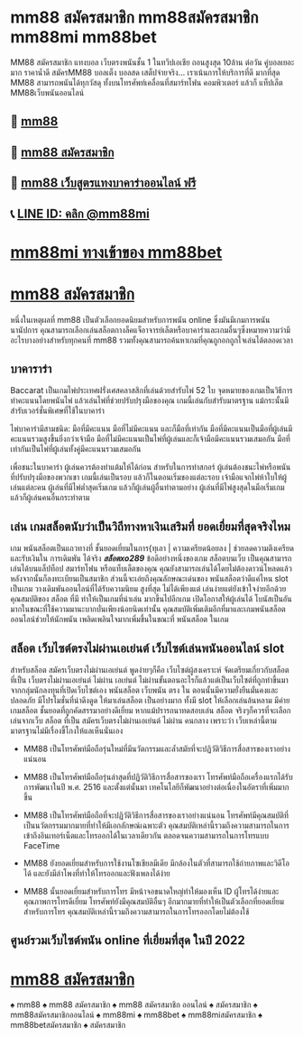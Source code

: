 # mm88 สมัครสมาชิก mm88สมัครสมาชิก mm88mi mm88bet

MM88 สมัครสมาชิก แทงบอล เว็บตรงพนันชั้น 1 ในทวีปเอเชีย ถอนสูงสุด 10ล้าน ต่อวัน คู่บอลเยอะมาก ราคาน้ำดี สมัครMM88 บอลเต็ง บอลสด เสต็ปจ่ายจริง... เราเน้นการให้บริการที่ดี มากที่สุด MM88 สามารถพนันได้ทุกวัสดุ ทั้งบนโทรศัพท์เคลื่อนที่สมาร์ทโฟน คอมพิวเตอร์ แล้วก็ แท็ปเล็ต MM88เว็บพนันออนไลน์

## 🍺 [mm88](https://liff.line.me/1654532114-m7GQ2Qxj?zean=45)

## 🍺 [mm88 สมัครสมาชิก](https://liff.line.me/1654532114-m7GQ2Qxj?zean=45)

## 🍺 [mm88 เว็บสูตรแทงบาคาร่าออนไลน์ ฟรี](https://liff.line.me/1654532114-m7GQ2Qxj?zean=45)

## 📞 [LINE ID: คลิก @mm88mi](https://line.me/R/ti/p/%40131jwaww)

# [mm88mi ทางเข้าของ mm88bet](https://liff.line.me/1654532114-m7GQ2Qxj?zean=45)

# [mm88 สมัครสมาชิก](https://liff.line.me/1654532114-m7GQ2Qxj?zean=45)
หนึ่งในเหตุผลที่ mm88 เป็นตัวเลือกยอดนิยมสําหรับการพนัน online ซึ่งมันมีเกมการพนันนานัปการ คุณสามารถเลือกเล่นสล็อตกางล็คแจ็อาจารย์เล็ตหรือบาคาร่าและเกมอื่นๆซึ่งหมายความว่ามีอะไรบางอย่างสําหรับทุกคนที่ mm88 รวมทั้งคุณสามารถค้นหาเกมที่คุณถูกอกถูกใจเล่นได้ตลอดเวลา

## บาคาราร่า
Baccarat เป็นเกมไพ่ประเทศฝรั่งเศสคลาสสิกที่เล่นด้วยสำรับไพ่ 52 ใบ จุดหมายของเกมเป็นวิธีการทำคะแนนโดยพนันไพ่ แล้วเล่นไพ่ที่ช่วยปรับปรุงมือของคุณ เกมนี้เล่นกับสำรับมาตรฐาน แม้กระนั้นมีสำรับเวอร์ชั่นพิเศษที่ใช้ในบาคาร่า

ไพ่บาคาร่ามีสามชนิด: มือที่มีคะแนน มือที่ไม่มีคะแนน และก็มือที่เท่ากัน มือที่มีคะแนนเป็นมือที่ผู้เล่นมีคะแนนรวมสูงขึ้นยิ่งกว่าเจ้ามือ มือที่ไม่มีคะแนนเป็นไพ่ที่ผู้เล่นและก็เจ้ามือมีคะแนนรวมเสมอกัน มือที่เท่ากันเป็นไพ่ที่ผู้เล่นทั้งคู่มีคะแนนรวมเสมอกัน

เพื่อชนะในบาคาร่า ผู้เล่นควรต้องทำแต้มให้ได้ก่อน สำหรับในการทำสกอร์ ผู้เล่นต้องชนะไพ่หรือพนันที่ปรับปรุงมือของพวกเขา เกมนี้เล่นเป็นรอบ แล้วก็ในตอนเริ่มของแต่ละรอบ เจ้ามือแจกไพ่ห้าใบให้ผู้เล่นแต่ละคน ผู้เล่นที่มีไพ่ต่ำสุดเริ่มเกม แล้วก็ผู้เล่นผู้อื่นทำตามอย่าง ผู้เล่นที่มีไพ่สูงสุดในมือเริ่มเกม แล้วก็ผู้เล่นคนอื่นกระทำตาม

## เล่น เกมสล็อตนับว่าเป็นวิถีทางหาเงินเสริมที่ ยอดเยี่ยมที่สุดจริงไหม

เกม พนันสล็อตเป็นแถวทางที่ ชั้นยอดเยี่ยมในการ{ทุเลา | ความเครียดน้อยลง | ช่วยลดความตึงเครียด และรับเงินใน การเดิมพัน ได้จริง ***สล็อตxo289*** ข้อดีอย่างหนึ่งของเกม สล็อตบนเว็บ เป็นคุณสามารถเล่นได้บนแล็ปท็อป สมาร์ทโฟน หรือแท็บเล็ตของคุณ คุณยังสามารถเล่นได้โดยไม่ต้องดาวน์โหลดแล้วหลังจากนั้นก็ลงทะเบียนเป็นสมาชิก ส่วนนี้จะเอ่ยถึงคุณลักษณะเด่นของ พนันสล็อตว่าดีแค่ไหน slot เป็นเกม วางเดิมพันออนไลน์ที่ได้รับความนิยม สูงที่สุด ไม่ได้เพียงแต่ เล่นง่ายแต่ยังเข้าใจง่ายอีกด้วย คุณสมบัติของ สล็อต ที่มี ทำให้เป็นเกมที่น่าเล่น มากขึ้นไปอีกเกม เปิดโอกาสให้ผู้เล่นได้ โบนัสเป็นอันมากในขณะที่ใช้ความมานะบากบั่นเพียงน้อยนิดเท่านั้น คุณสมบัติเพิ่มเติมอีกที่มาและเกมพนันสล็อต ออนไลน์ช่วยให้นักพนัน เพลิดเพลินใจมากเพิ่มขึ้นในขณะที่ พนันสล็อต ในเกม


## สล็อต เว็บไซต์ตรงไม่ผ่านเอเย่นต์ เว็บไซต์เล่นพนันออนไลน์ slot

สำหรับสล็อต สมัครเว็บตรงไม่ผ่านเอเย่นต์ พูดง่ายๆก็คือ เว็บไซต์ผู้สงเคราะห์ จัดเตรียมเกี่ยวกับสล็อต ที่เป็น เว็บตรงไม่ผ่านเอเย่นต์ ไม่ผ่าน เอเย่นต์ ไม่ผ่านขั้นตอนอะไรก็แล้วแต่เป็นเว็บไซต์ที่ถูกทำขึ้นมาจากกลุ่มนักลงทุนที่เปิดเว็บไซต์เอง พนันสล็อต เว็บพนัน ตรง ใน ตอนนั้นมีความยั่งยืนมั่นคงและปลอดภัย มีโปรโมชั่นที่น่าดึงดูด ให้มาเล่นสล็อต เป็นอย่างมาก ทั้งมี slot ให้เลือกเล่นล้นหลาม มีค่ายเกมสล็อต ชั้นยอดที่ถูกคัดสรรมาอย่างดีเยี่ยม หากแม้ปรารถนาทดสอบเล่น สล็อต จริงๆก็ควรที่จะเลือกเล่นจากเว็บ สล็อต ที่เป็น สมัครเว็บตรงไม่ผ่านเอเย่นต์ ไม่ผ่าน คนกลาง เพราะว่า เว็บเหล่านี้ตามมาตรฐานไม่มีเรื่องขี้โกงให้แลเห็นนั่นเอง

- MM88 เป็นโทรศัพท์มือถือรุ่นใหม่ที่มีนวัตกรรมและล้ำสมัยที่จะปฏิวัติวิธีการสื่อสารของเราอย่างแน่นอน

- MM88 เป็นโทรศัพท์มือถือรุ่นล่าสุดที่ปฏิวัติวิธีการสื่อสารของเรา โทรศัพท์มือถือเครื่องแรกได้รับการพัฒนาในปี พ.ศ. 2516 และตั้งแต่นั้นมา เทคโนโลยีก็พัฒนาอย่างต่อเนื่องในอัตราที่เพิ่มมากขึ้น

- MM88 เป็นโทรศัพท์มือถือที่จะปฏิวัติวิธีการสื่อสารของเราอย่างแน่นอน โทรศัพท์มีคุณสมบัติที่เป็นนวัตกรรมมากมายที่ทำให้มีเอกลักษณ์เฉพาะตัว คุณสมบัติเหล่านี้รวมถึงความสามารถในการเข้าถึงอินเทอร์เน็ตและโทรออกได้ในเวลาเดียวกัน ตลอดจนความสามารถในการโทรแบบ FaceTime

- MM88 ยังยอดเยี่ยมสำหรับการใช้งานโซเชียลมีเดีย มีกล้องในตัวที่สามารถใช้ถ่ายภาพและวิดีโอได้ และยังมีลำโพงที่ทำให้โทรออกและฟังเพลงได้ง่าย

- MM88 นั้นยอดเยี่ยมสำหรับการโทร มีหน้าจอขนาดใหญ่ทำให้มองเห็น ID ผู้โทรได้ง่ายและคุณภาพการโทรดีเยี่ยม โทรศัพท์ยังมีคุณสมบัติอื่นๆ อีกมากมายที่ทำให้เป็นตัวเลือกที่ยอดเยี่ยมสำหรับการโทร คุณสมบัติเหล่านี้รวมถึงความสามารถในการโทรออกโดยไม่ต้องใช้

## ศูนย์รวมเว็บไซต์พนัน online ที่เยี่ยมที่สุด ในปี 2022
# [mm88 สมัครสมาชิก](https://mm88mi.com/mm88-สมัครสมาชิก/)
♠️ mm88
♠️ mm88 สมัครสมาชิก
♠️ mm88 สมัครสมาชิก ออนไลน์
♠️ สมัครสมาชิก
♠️ mm88สมัครสมาชิกออนไลน์
♠️ mm88mi
♠️ mm88bet
♠️ mm88miสมัครสมาชิก
♠️ mm88betสมัครสมาชิก
♠️ สมัครสมาชิก